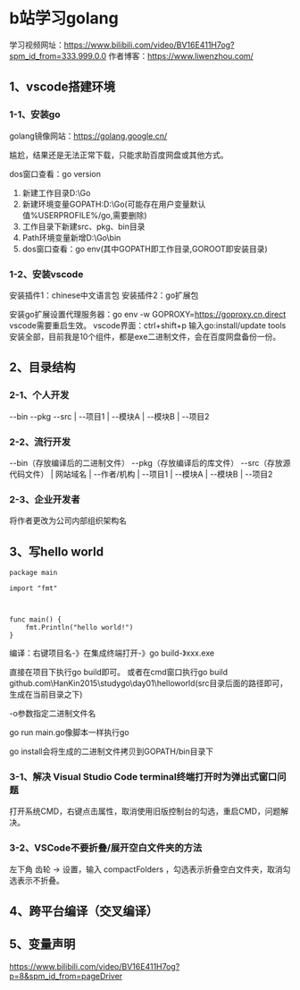 # b站学习golang

学习视频网址：https://www.bilibili.com/video/BV16E411H7og?spm_id_from=333.999.0.0
作者博客：https://www.liwenzhou.com/

## 1、vscode搭建环境

### 1-1、安装go
golang镜像网站：https://golang.google.cn/

尴尬，结果还是无法正常下载，只能求助百度网盘或其他方式。

dos窗口查看：go version
1. 新建工作目录D:\Go
2. 新建环境变量GOPATH:D:\Go(可能存在用户变量默认值%USERPROFILE%/go,需要删除)
3. 工作目录下新建src、pkg、bin目录
4. Path环境变量新增D:\Go\bin
5. dos窗口查看：go env(其中GOPATH即工作目录,GOROOT即安装目录)

### 1-2、安装vscode
安装插件1：chinese中文语言包
安装插件2：go扩展包

安装go扩展设置代理服务器：go env -w GOPROXY=https://goproxy.cn,direct
vscode需要重启生效。
vscode界面：ctrl+shift+p
输入go:install/update tools
安装全部，目前我是10个组件，都是exe二进制文件，会在百度网盘备份一份。

## 2、目录结构

### 2-1、个人开发
--bin
--pkg
--src
 |
 --项目1
    |
    --模块A
    |
    --模块B
 |
 --项目2

### 2-2、流行开发
--bin（存放编译后的二进制文件）
--pkg（存放编译后的库文件）
--src（存放源代码文件）
 |
 网站域名
    |
    --作者/机构
        |
        --项目1
            |
            --模块A
            |
            --模块B
        |
        --项目2
        
### 2-3、企业开发者
将作者更改为公司内部组织架构名

## 3、写hello world
```
package main

import "fmt"



func main() {
	fmt.Println("hello world!")
}
```

编译：右键项目名-》在集成终端打开-》go build-》xxx.exe

直接在项目下执行go build即可。
或者在cmd窗口执行go build github.com\HanKin2015\studygo\day01\helloworld(src目录后面的路径即可，生成在当前目录之下)

-o参数指定二进制文件名

go run main.go像脚本一样执行go

go install会将生成的二进制文件拷贝到GOPATH/bin目录下

### 3-1、解决 Visual Studio Code terminal终端打开时为弹出式窗口问题
打开系统CMD，右键点击属性，取消使用旧版控制台的勾选，重启CMD，问题解决。

### 3-2、VSCode不要折叠/展开空白文件夹的方法
左下角 齿轮 → 设置，输入 compactFolders ，勾选表示折叠空白文件夹，取消勾选表示不折叠。

## 4、跨平台编译（交叉编译）

## 5、变量声明
https://www.bilibili.com/video/BV16E411H7og?p=8&spm_id_from=pageDriver













        
        
        
        